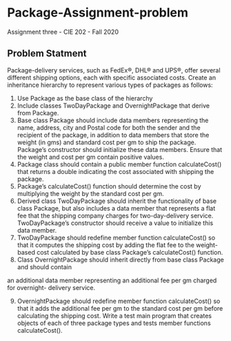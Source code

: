 # Package-Assignment-problem
Assignment three - CIE 202 - Fall 2020

## Problem Statment


Package-delivery services, such as FedEx®, DHL® and UPS®, offer several different shipping
options, each with specific associated costs. Create an inheritance hierarchy to represent various
types of packages as follows:
1) Use Package as the base class of the hierarchy
2) Include classes TwoDayPackage and OvernightPackage that derive from Package.
3) Base class Package should include data members representing the name, address, city and
Postal code for both the sender and the recipient of the package, in addition to data members
that store the weight (in gms) and standard cost per gm to ship the package. Package’s
constructor should initialize these data members. Ensure that the weight and cost per gm
contain positive values.
4) Package class should contain a public member function calculateCost() that returns a double
indicating the cost associated with shipping the package.
5) Package’s calculateCost() function should determine the cost by multiplying the weight by
the standard cost per gm.
6) Derived class TwoDayPackage should inherit the functionality of base class Package, but
also includes a data member that represents a flat fee that the shipping company charges for
two-day-delivery service. TwoDayPackage’s constructor should receive a value to initialize
this data member.
7) TwoDayPackage should redefine member function calculateCost() so that it computes the
shipping cost by adding the flat fee to the weight-based cost calculated by base class Package’s
calculateCost() function.
8) Class OvernightPackage should inherit directly from base class Package and should contain

an additional data member representing an additional fee per gm charged for overnight-
delivery service.

9) OvernightPackage should redefine member function calculateCost() so that it adds the
additional fee per gm to the standard cost per gm before calculating the shipping cost.
Write a test main program that creates objects of each of three package types and tests member
functions calculateCost().

